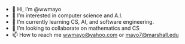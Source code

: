 - 👋 Hi, I’m @wwmayo
- 👀 I’m interested in computer science and A.I.
- 🌱 I’m currently learning CS, AI, and software engineering.
- 💞️ I’m looking to collaborate on mathematics and CS
- 📫 How to reach me wwmayo@yahoo.com or mayo7@marshall.edu

<!---
wwmayo/wwmayo is a ✨ special ✨ repository because its `README.md` (this file) appears on your GitHub profile.
You can click the Preview link to take a look at your changes.
--->
